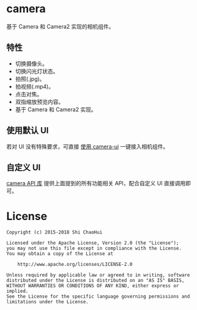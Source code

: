 # camera

基于 Camera 和 Camera2 实现的相机组件。

## 特性

* 切换摄像头。
* 切换闪光灯状态。
* 拍照(.jpg)。
* 拍视频(.mp4)。
* 点击对焦。
* 双指缩放预览内容。
* 基于 Camera 和 Camera2 实现。

## 使用默认 UI

若对 UI 没有特殊要求，可直接 [使用 camera-ui](./camera-ui/) 一键接入相机组件。

## 自定义 UI

[camera API 库](./camera/) 提供上面提到的所有功能相关 API，配合自定义 UI 直接调用即可。

# License

```
Copyright (c) 2015-2018 Shi ChaoHui

Licensed under the Apache License, Version 2.0 (the "License");
you may not use this file except in compliance with the License.
You may obtain a copy of the License at

    http://www.apache.org/licenses/LICENSE-2.0

Unless required by applicable law or agreed to in writing, software
distributed under the License is distributed on an "AS IS" BASIS,
WITHOUT WARRANTIES OR CONDITIONS OF ANY KIND, either express or implied.
See the License for the specific language governing permissions and
limitations under the License.
```